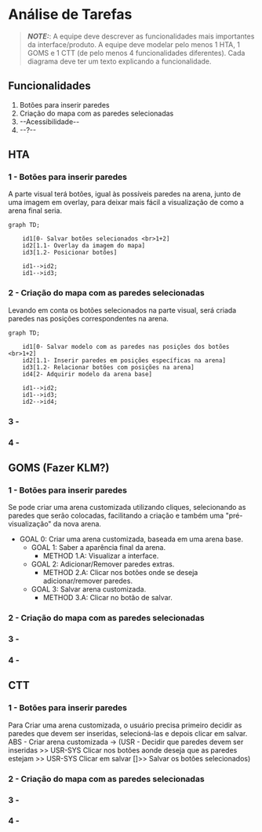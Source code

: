 # Análise de Tarefas

> **_NOTE:_**: A equipe deve descrever as funcionalidades mais importantes da interface/produto. A equipe deve modelar pelo menos 1 HTA, 1 GOMS e 1 CTT (de pelo menos 4 funcionalidades diferentes). Cada diagrama deve ter um texto explicando a funcionalidade.

## Funcionalidades
1. Botões para inserir paredes  
2. Criação do mapa com as paredes selecionadas  
3. --Acessibilidade--
4. --?--

## HTA
### 1 - Botões para inserir paredes
A parte visual terá botões, igual às possíveis paredes na arena, junto de uma imagem em overlay, para deixar mais fácil a visualização de como a arena final seria.  
```mermaid
graph TD;

    id1[0- Salvar botões selecionados <br>1+2]
    id2[1.1- Overlay da imagem do mapa]
    id3[1.2- Posicionar botões]
    
    id1-->id2;
    id1-->id3;
```
### 2 - Criação do mapa com as paredes selecionadas
Levando em conta os botões selecionados na parte visual, será criada paredes nas posições correspondentes na arena.  
```mermaid
graph TD;
    
    id1[0- Salvar modelo com as paredes nas posições dos botões <br>1+2]
    id2[1.1- Inserir paredes em posições específicas na arena]
    id3[1.2- Relacionar botões com posições na arena]
    id4[2- Adquirir modelo da arena base]
    
    id1-->id2;
    id1-->id3;
    id2-->id4;
```
### 3 -
### 4 -

## GOMS (Fazer KLM?)
### 1 - Botões para inserir paredes
Se pode criar uma arena customizada utilizando cliques, selecionando as paredes que serão colocadas, facilitando a criação e também uma "pré-visualização" da nova arena.  
- GOAL 0: Criar uma arena customizada, baseada em uma arena base.    
    - GOAL 1: Saber a aparência final da arena.   
        - METHOD 1.A: Visualizar a interface.  
    - GOAL 2: Adicionar/Remover paredes extras.  
        - METHOD 2.A: Clicar nos botões onde se deseja adicionar/remover paredes.
    - GOAL 3: Salvar arena customizada.
        - METHOD 3.A: Clicar no botão de salvar.  
      

        
### 2 - Criação do mapa com as paredes selecionadas
### 3 -
### 4 -

## CTT
### 1 - Botões para inserir paredes
Para Criar uma arena customizada, o usuário precisa primeiro decidir as paredes que devem ser inseridas, selecioná-las e depois clicar em salvar.  
ABS - Criar arena customizada -> (USR - Decidir que paredes devem ser inseridas >> USR-SYS Clicar nos botões aonde deseja que as paredes estejam >> USR-SYS Clicar em salvar []>> Salvar os botões selecionados)  
### 2 - Criação do mapa com as paredes selecionadas
### 3 -
### 4 -

